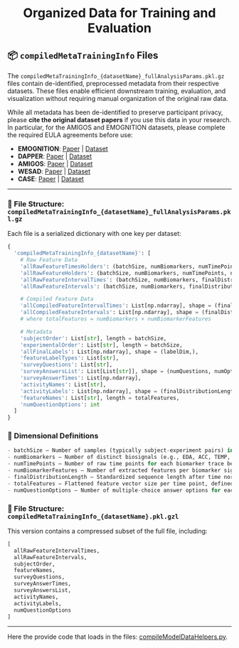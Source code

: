 <h1 align="center">
  Organized Data for Training and Evaluation
</h1>

## 📦 `compiledMetaTrainingInfo` Files

The `compiledMetaTrainingInfo_{datasetName}_fullAnalysisParams.pkl.gz` files contain de-identified, preprocessed metadata from their respective datasets. These files enable efficient downstream training, evaluation, and visualization without requiring manual organization of the original raw data.

While all metadata has been de-identified to preserve participant privacy, please **cite the original dataset papers** if you use this data in your research. In particular, for the AMIGOS and EMOGNITION datasets, please complete the required EULA agreements before use:

- **EMOGNITION**: [Paper](https://doi.org/10.1038/s41597-022-01262-0) | [Dataset](https://dataverse.harvard.edu/dataset.xhtml?persistentId=doi:10.7910/DVN/R9WAF4)
- **DAPPER**: [Paper](https://doi.org/10.1038/s41597-021-00945-4) | [Dataset](https://www.synapse.org/Synapse:syn22418021/wiki/605529)
- **AMIGOS**: [Paper](https://www.eecs.qmul.ac.uk/mmv/datasets/amigos/doc/Paper_TAC.pdf) | [Dataset](https://www.eecs.qmul.ac.uk/mmv/datasets/amigos/index.html)
- **WESAD**: [Paper](https://dl.acm.org/doi/10.1145/3242969.3242985) | [Dataset](https://ubi29.informatik.uni-siegen.de/usi/data_wesad.html)
- **CASE**: [Paper](https://doi.org/10.1038/s41597-019-0209-0) | [Dataset](https://springernature.figshare.com/articles/dataset/CASE_Dataset-full/8869157?file=16260497)

---

### 📁 File Structure: `compiledMetaTrainingInfo_{datasetName}_fullAnalysisParams.pkl.gz`

Each file is a serialized dictionary with one key per dataset:

```python
{
  'compiledMetaTrainingInfo_{datasetName}': [
    # Raw Feature Data
    'allRawFeatureTimesHolders': (batchSize, numBiomarkers, numTimePoints),
    'allRawFeatureHolders': (batchSize, numBiomarkers, numTimePoints, numBiomarkerFeatures),
    'allRawFeatureIntervalTimes': (batchSize, numBiomarkers, finalDistributionLength),
    'allRawFeatureIntervals': (batchSize, numBiomarkers, finalDistributionLength, numBiomarkerFeatures),

    # Compiled Feature Data
    'allCompiledFeatureIntervalTimes': List[np.ndarray], shape = (finalDistributionLength,),
    'allCompiledFeatureIntervals': List[np.ndarray], shape = (finalDistributionLength, totalFeatures),
    # where totalFeatures = numBiomarkers × numBiomarkerFeatures

    # Metadata
    'subjectOrder': List[str], length = batchSize,
    'experimentalOrder': List[str], length = batchSize,
    'allFinalLabels': List[np.ndarray], shape = (labelDim,),
    'featureLabelTypes': List[str],
    'surveyQuestions': List[str],
    'surveyAnswersList': List[List[str]], shape = (numQuestions, numOptions),
    'surveyAnswerTimes': List[np.ndarray],
    'activityNames': List[str],
    'activityLabels': List[np.ndarray], shape = (finalDistributionLength,),
    'featureNames': List[str], length = totalFeatures,
    'numQuestionOptions': int
  ]
}
```

### 🧮 Dimensional Definitions

```python
- batchSize – Number of samples (typically subject-experiment pairs) in the dataset.
- numBiomarkers – Number of distinct biosignals (e.g., EDA, ACC, TEMP, etc.).
- numTimePoints – Number of raw time points for each biomarker trace before resampling.
- numBiomarkerFeatures – Number of extracted features per biomarker signal (e.g., mean, slope, std). 
- finalDistributionLength – Standardized sequence length after time normalization/resampling. 
- totalFeatures – Flattened feature vector size per time point, defined as sum(numBiomarkerFeatures) for all biomarkers. 
- numQuestionOptions – Number of multiple-choice answer options for each survey question.
```

### 📁 File Structure: `compiledMetaTrainingInfo_{datasetName}.pkl.gzl`

This version contains a compressed subset of the full file, including:

```python
[
  allRawFeatureIntervalTimes,
  allRawFeatureIntervals,
  subjectOrder,
  featureNames,
  surveyQuestions,
  surveyAnswerTimes,
  surveyAnswersList,
  activityNames,
  activityLabels,
  numQuestionOptions
]
```

<hr>

Here the provide code that loads in the files: [compileModelDataHelpers.py](https://github.com/SammysStacks/Stress-Analysis-Head/blob/main/helperFiles/machineLearning/dataInterface/compileModelDataHelpers.py#L52).
